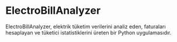 # ElectroBillAnalyzer
ElectroBillAnalyzer, elektrik tüketim verilerini analiz eden, faturaları hesaplayan ve tüketici istatistiklerini üreten bir Python uygulamasıdır.
